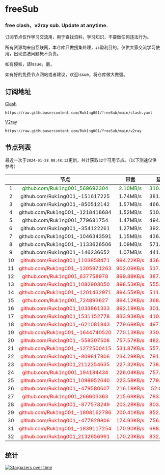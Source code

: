 # freeSub
### free clash、v2ray sub. Update at anytime.

订阅节点仅作学习交流用，用于查找资料，学习知识，不要做任何违法行为。

所有资源均来自互联网，本仓库只做搜集处理，非盈利目的，仅供大家交流学习使用，出现违法问题概不负责。

如有侵权，请Issue，删。

如有好的免费节点网站或者建议，欢迎Issue，将仓库做大做强。

## 订阅地址
[Clash](https://raw.githubusercontent.com/Ruk1ng001/freeSub/main/clash.yaml)
```
https://raw.githubusercontent.com/Ruk1ng001/freeSub/main/clash.yaml
```
[V2ray](https://raw.githubusercontent.com/Ruk1ng001/freeSub/main/v2ray)
```
https://raw.githubusercontent.com/Ruk1ng001/freeSub/main/v2ray
```

## 节点列表

最近一次于`2024-01-28 08:48:13`更新，共计获取`32`个可用节点。（以下测速仅供参考）

|  | 节点 | 带宽 | 延迟 |
|:-:|:--:|:--:|:--:|
 | 1 | <font color=green>github.com/Ruk1ng001_569692304</font> | <font color=green>2.10MB/s</font> | <font color=green>310.00ms</font> |
 | 2 | github.com/Ruk1ng001_-151617225 | 1.74MB/s | 381.00ms |
 | 3 | github.com/Ruk1ng001_-850512142 | 1.57MB/s | 466.00ms |
 | 4 | github.com/Ruk1ng001_-1218418684 | 1.52MB/s | 510.00ms |
 | 5 | github.com/Ruk1ng001_779681754 | 1.47MB/s | 494.00ms |
 | 6 | github.com/Ruk1ng001_-354122261 | 1.27MB/s | 392.00ms |
 | 7 | github.com/Ruk1ng001_-1046343591 | 1.15MB/s | 436.00ms |
 | 8 | github.com/Ruk1ng001_-1133626506 | 1.09MB/s | 571.00ms |
 | 9 | github.com/Ruk1ng001_-146236652 | 1.07MB/s | 441.00ms |
 | 10 | <font color=red>github.com/Ruk1ng001_1103858471</font> | <font color=red>994.22KB/s</font> | <font color=red>436.00ms</font> |
 | 11 | <font color=red>github.com/Ruk1ng001_-1305971263</font> | <font color=red>902.09KB/s</font> | <font color=red>517.00ms</font> |
 | 12 | <font color=red>github.com/Ruk1ng001_637758978</font> | <font color=red>899.88KB/s</font> | <font color=red>387.00ms</font> |
 | 13 | <font color=red>github.com/Ruk1ng001_1082903050</font> | <font color=red>898.53KB/s</font> | <font color=red>555.00ms</font> |
 | 14 | <font color=red>github.com/Ruk1ng001_-1201432971</font> | <font color=red>894.55KB/s</font> | <font color=red>511.00ms</font> |
 | 15 | <font color=red>github.com/Ruk1ng001_724893627</font> | <font color=red>894.12KB/s</font> | <font color=red>368.00ms</font> |
 | 16 | <font color=red>github.com/Ruk1ng001_1033861333</font> | <font color=red>892.18KB/s</font> | <font color=red>301.00ms</font> |
 | 17 | <font color=red>github.com/Ruk1ng001_1531152778</font> | <font color=red>833.93KB/s</font> | <font color=red>410.00ms</font> |
 | 18 | <font color=red>github.com/Ruk1ng001_-621081843</font> | <font color=red>779.69KB/s</font> | <font color=red>497.00ms</font> |
 | 19 | <font color=red>github.com/Ruk1ng001_-1644740520</font> | <font color=red>770.13KB/s</font> | <font color=red>330.00ms</font> |
 | 20 | <font color=red>github.com/Ruk1ng001_-558307508</font> | <font color=red>757.57KB/s</font> | <font color=red>482.00ms</font> |
 | 21 | <font color=red>github.com/Ruk1ng001_-1272500415</font> | <font color=red>531.87KB/s</font> | <font color=red>557.00ms</font> |
 | 22 | <font color=red>github.com/Ruk1ng001_-809817806</font> | <font color=red>234.29KB/s</font> | <font color=red>791.00ms</font> |
 | 23 | <font color=red>github.com/Ruk1ng001_2112254635</font> | <font color=red>227.32KB/s</font> | <font color=red>738.00ms</font> |
 | 24 | <font color=red>github.com/Ruk1ng001_194184434</font> | <font color=red>226.04KB/s</font> | <font color=red>757.00ms</font> |
 | 25 | <font color=red>github.com/Ruk1ng001_1098952640</font> | <font color=red>223.58KB/s</font> | <font color=red>779.00ms</font> |
 | 26 | <font color=red>github.com/Ruk1ng001_-479580607</font> | <font color=red>216.18KB/s</font> | <font color=red>52.00ms</font> |
 | 27 | <font color=red>github.com/Ruk1ng001_266603363</font> | <font color=red>215.69KB/s</font> | <font color=red>783.00ms</font> |
 | 28 | <font color=red>github.com/Ruk1ng001_-877578249</font> | <font color=red>203.28KB/s</font> | <font color=red>803.00ms</font> |
 | 29 | <font color=red>github.com/Ruk1ng001_-1808162786</font> | <font color=red>200.41KB/s</font> | <font color=red>852.00ms</font> |
 | 30 | <font color=red>github.com/Ruk1ng001_-477829806</font> | <font color=red>174.93KB/s</font> | <font color=red>756.00ms</font> |
 | 31 | <font color=red>github.com/Ruk1ng001_-1839117254</font> | <font color=red>170.90KB/s</font> | <font color=red>688.00ms</font> |
 | 32 | <font color=red>github.com/Ruk1ng001_2132656991</font> | <font color=red>170.23KB/s</font> | <font color=red>832.00ms</font> |


## 统计

[![Stargazers over time](https://starchart.cc/Ruk1ng001/freeSub.svg)](https://starchart.cc/Ruk1ng001/freeSub)